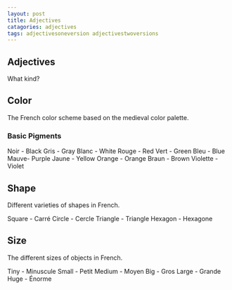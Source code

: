 ```yaml
---
layout: post
title: Adjectives
catagories: adjectives
tags: adjectivesoneversion adjectivestwoversions
---
```

## Adjectives
What kind?

## Color
The French color scheme based on the medieval color palette.

### Basic Pigments
Noir - Black
Gris - Gray
Blanc - White
Rouge - Red
Vert - Green
Bleu - Blue
Mauve- Purple
Jaune - Yellow
Orange - Orange
Braun - Brown
Violette - Violet

## Shape
Different varieties of shapes in French.

Square - Carré 
Circle - Cercle
Triangle - Triangle
Hexagon - Hexagone

## Size
The different sizes of objects in French.

Tiny - Minuscule
Small - Petit
Medium - Moyen
Big - Gros
Large - Grande
Huge - Énorme

